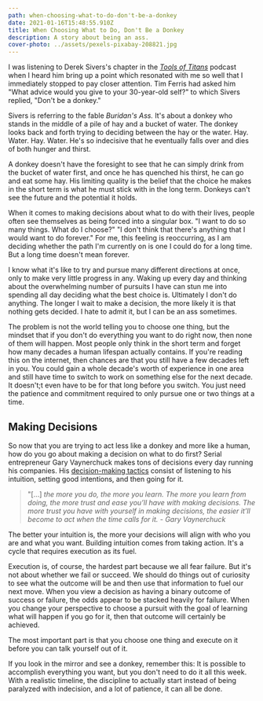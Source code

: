 ```yaml
---
path: when-choosing-what-to-do-don't-be-a-donkey
date: 2021-01-16T15:48:55.910Z
title: When Choosing What to Do, Don't Be a Donkey
description: A story about being an ass.
cover-photo: ../assets/pexels-pixabay-208821.jpg
---
```

<!--StartFragment-->

I was listening to Derek Sivers's chapter in the *[Tools of Titans](https://podcasts.apple.com/ca/podcast/tools-titans-tactics-routines-habits-world-class-performers/id1515607844)* podcast when I heard him bring up a point which resonated with me so well that I immediately stopped to pay closer attention. Tim Ferris had asked him "What advice would you give to your 30-year-old self?" to which Sivers replied, "Don't be a donkey."

Sivers is referring to the fable *Buridan's Ass.* It's about a donkey who stands in the middle of a pile of hay and a bucket of water. The donkey looks back and forth trying to deciding between the hay or the water. Hay. Water. Hay. Water. He's so indecisive that he eventually falls over and dies of both hunger and thirst.

A donkey doesn't have the foresight to see that he can simply drink from the bucket of water first, and once he has quenched his thirst, he can go and eat some hay. His limiting quality is the belief that the choice he makes in the short term is what he must stick with in the long term. Donkeys can't see the future and the potential it holds.

When it comes to making decisions about what to do with their lives, people often see themselves as being forced into a singular box. "I want to do so many things. What do I choose?" "I don't think that there's anything that I would want to do forever." For me, this feeling is reoccurring, as I am deciding whether the path I'm currently on is one I could do for a long time. But a long time doesn't mean forever.

I know what it's like to try and pursue many different directions at once, only to make very little progress in any. Waking up every day and thinking about the overwhelming number of pursuits I have can stun me into spending all day deciding what the best choice is. Ultimately I don't do anything. The longer I wait to make a decision, the more likely it is that nothing gets decided. I hate to admit it, but I can be an ass sometimes.

The problem is not the world telling you to choose one thing, but the mindset that if you don't do everything you want to do right now, then none of them will happen. Most people only think in the short term and forget how many decades a human lifespan actually contains. If you're reading this on the internet, then chances are that you still have a few decades left in you. You could gain a whole decade's worth of experience in one area and still have time to switch to work on something else for the next decade. It doesn't;t even have to be for that long before you switch. You just need the patience and commitment required to only pursue one or two things at a time.

## Making Decisions

So now that you are trying to act less like a donkey and more like a human, how do you go about making a decision on what to do first? Serial entrepreneur Gary Vaynerchuck makes tons of decisions every day running his companies. His [decision-making tactics](https://www.garyvaynerchuk.com/how-i-decide/) consist of listening to his intuition, setting good intentions, and then going for it.

> "\[…] *the more you do, the more you learn. The more you learn from doing, the more trust and ease you’ll have with making decisions. The more trust you have with yourself in making decisions, the easier it’ll become to act when the time calls for it. - Gary Vaynerchuck*

The better your intuition is, the more your decisions will align with who you are and what you want. Building intuition comes from taking action. It's a cycle that requires execution as its fuel.

Execution is, of course, the hardest part because we all fear failure. But it's not about whether we fail or succeed. We should do things out of curiosity to see what the outcome will be and then use that information to fuel our next move. When you view a decision as having a binary outcome of success or failure, the odds appear to be stacked heavily for failure. When you change your perspective to choose a pursuit with the goal of learning what will happen if you go for it, then that outcome will certainly be achieved.

The most important part is that you choose one thing and execute on it before you can talk yourself out of it.

If you look in the mirror and see a donkey, remember this: It is possible to accomplish everything you want, but you don't need to do it all this week. With a realistic timeline, the discipline to actually start instead of being paralyzed with indecision, and a lot of patience, it can all be done. 

<!--EndFragment-->